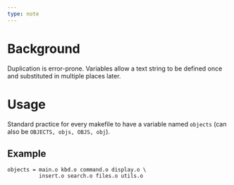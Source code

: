 ```yaml
---
type: note
---
```

# Background
Duplication is error-prone. Variables allow a text string to be defined once and substituted in multiple places later.


# Usage
Standard practice for every makefile to have a variable named `objects` (can also be `OBJECTS, objs, OBJS, obj`).
## Example
```
objects = main.o kbd.o command.o display.o \
          insert.o search.o files.o utils.o
```